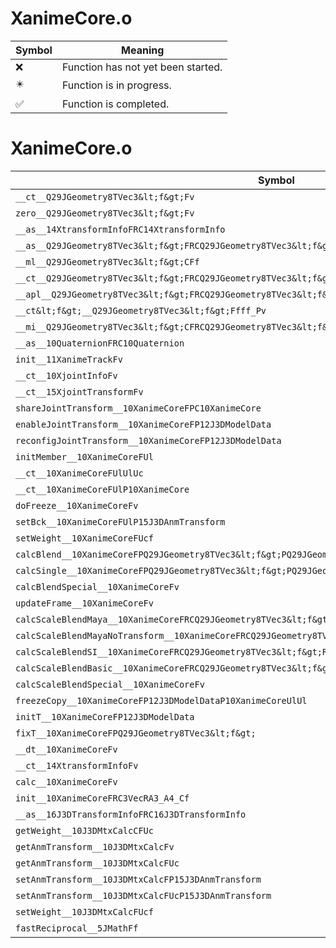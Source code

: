 # XanimeCore.o
| Symbol | Meaning 
| ------------- | ------------- 
| :x: | Function has not yet been started. 
| :eight_pointed_black_star: | Function is in progress. 
| :white_check_mark: | Function is completed. 


# XanimeCore.o
| Symbol | Decompiled? |
| ------------- | ------------- |
| `__ct__Q29JGeometry8TVec3&lt;f&gt;Fv` | :x: |
| `zero__Q29JGeometry8TVec3&lt;f&gt;Fv` | :x: |
| `__as__14XtransformInfoFRC14XtransformInfo` | :x: |
| `__as__Q29JGeometry8TVec3&lt;f&gt;FRCQ29JGeometry8TVec3&lt;f&gt;` | :x: |
| `__ml__Q29JGeometry8TVec3&lt;f&gt;CFf` | :x: |
| `__ct__Q29JGeometry8TVec3&lt;f&gt;FRCQ29JGeometry8TVec3&lt;f&gt;` | :x: |
| `__apl__Q29JGeometry8TVec3&lt;f&gt;FRCQ29JGeometry8TVec3&lt;f&gt;` | :x: |
| `__ct&lt;f&gt;__Q29JGeometry8TVec3&lt;f&gt;Ffff_Pv` | :x: |
| `__mi__Q29JGeometry8TVec3&lt;f&gt;CFRCQ29JGeometry8TVec3&lt;f&gt;` | :x: |
| `__as__10QuaternionFRC10Quaternion` | :x: |
| `init__11XanimeTrackFv` | :white_check_mark: |
| `__ct__10XjointInfoFv` | :white_check_mark: |
| `__ct__15XjointTransformFv` | :x: |
| `shareJointTransform__10XanimeCoreFPC10XanimeCore` | :x: |
| `enableJointTransform__10XanimeCoreFP12J3DModelData` | :x: |
| `reconfigJointTransform__10XanimeCoreFP12J3DModelData` | :x: |
| `initMember__10XanimeCoreFUl` | :x: |
| `__ct__10XanimeCoreFUlUlUc` | :white_check_mark: |
| `__ct__10XanimeCoreFUlP10XanimeCore` | :white_check_mark: |
| `doFreeze__10XanimeCoreFv` | :x: |
| `setBck__10XanimeCoreFUlP15J3DAnmTransform` | :x: |
| `setWeight__10XanimeCoreFUcf` | :white_check_mark: |
| `calcBlend__10XanimeCoreFPQ29JGeometry8TVec3&lt;f&gt;PQ29JGeometry8TVec3&lt;f&gt;` | :x: |
| `calcSingle__10XanimeCoreFPQ29JGeometry8TVec3&lt;f&gt;PQ29JGeometry8TVec3&lt;f&gt;` | :x: |
| `calcBlendSpecial__10XanimeCoreFv` | :x: |
| `updateFrame__10XanimeCoreFv` | :x: |
| `calcScaleBlendMaya__10XanimeCoreFRCQ29JGeometry8TVec3&lt;f&gt;RCQ29JGeometry8TVec3&lt;f&gt;` | :x: |
| `calcScaleBlendMayaNoTransform__10XanimeCoreFRCQ29JGeometry8TVec3&lt;f&gt;RCQ29JGeometry8TVec3&lt;f&gt;` | :x: |
| `calcScaleBlendSI__10XanimeCoreFRCQ29JGeometry8TVec3&lt;f&gt;RCQ29JGeometry8TVec3&lt;f&gt;` | :x: |
| `calcScaleBlendBasic__10XanimeCoreFRCQ29JGeometry8TVec3&lt;f&gt;RCQ29JGeometry8TVec3&lt;f&gt;` | :x: |
| `calcScaleBlendSpecial__10XanimeCoreFv` | :x: |
| `freezeCopy__10XanimeCoreFP12J3DModelDataP10XanimeCoreUlUl` | :x: |
| `initT__10XanimeCoreFP12J3DModelData` | :x: |
| `fixT__10XanimeCoreFPQ29JGeometry8TVec3&lt;f&gt;` | :x: |
| `__dt__10XanimeCoreFv` | :x: |
| `__ct__14XtransformInfoFv` | :x: |
| `calc__10XanimeCoreFv` | :x: |
| `init__10XanimeCoreFRC3VecRA3_A4_Cf` | :x: |
| `__as__16J3DTransformInfoFRC16J3DTransformInfo` | :x: |
| `getWeight__10J3DMtxCalcCFUc` | :x: |
| `getAnmTransform__10J3DMtxCalcFv` | :x: |
| `getAnmTransform__10J3DMtxCalcFUc` | :x: |
| `setAnmTransform__10J3DMtxCalcFP15J3DAnmTransform` | :x: |
| `setAnmTransform__10J3DMtxCalcFUcP15J3DAnmTransform` | :x: |
| `setWeight__10J3DMtxCalcFUcf` | :x: |
| `fastReciprocal__5JMathFf` | :x: |
